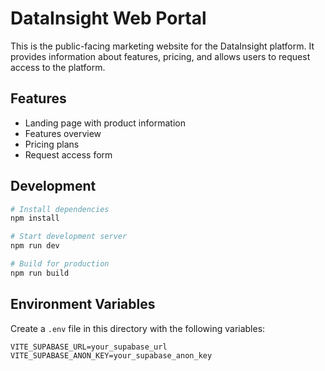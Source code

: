 # DataInsight Web Portal

This is the public-facing marketing website for the DataInsight platform. It provides information about features, pricing, and allows users to request access to the platform.

## Features

- Landing page with product information
- Features overview
- Pricing plans
- Request access form

## Development

```bash
# Install dependencies
npm install

# Start development server
npm run dev

# Build for production
npm run build
```

## Environment Variables

Create a `.env` file in this directory with the following variables:

```
VITE_SUPABASE_URL=your_supabase_url
VITE_SUPABASE_ANON_KEY=your_supabase_anon_key